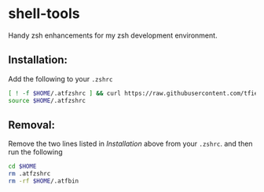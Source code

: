# shell-tools
Handy zsh enhancements for my zsh development environment.

## Installation:

Add the following to your `.zshrc`

```zsh
[ ! -f $HOME/.atfzshrc ] && curl https://raw.githubusercontent.com/tfield/shell-tools/main/.atfzshrc > $HOME/.atfzshrc
source $HOME/.atfzshrc
```

## Removal:

Remove the two lines listed in _Installation_ above from your `.zshrc`. and then run the following

```zsh
cd $HOME
rm .atfzshrc
rm -rf $HOME/.atfbin
```
